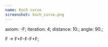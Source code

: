 ```yaml
---
name: Koch curve
screenshot: koch_curve.png
---
```

axiom: -F;
iteration: 4;
distance: 10.;
angle: 90.;

F -> F+F-F-F+F;
